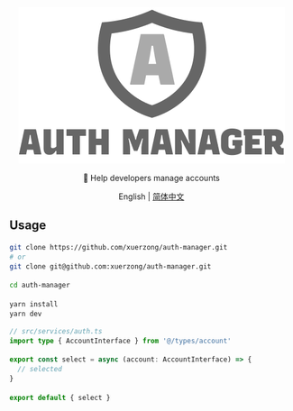 <section align='center'>
  <img src='./assets/hero.png'></img>
  <p>
   🎉 Help developers manage accounts
  </p>

  <div>
    English | <a href='./README_zh-CN.md'>简体中文</a>
  </div>
</section>


## Usage

```bash
git clone https://github.com/xuerzong/auth-manager.git
# or
git clone git@github.com:xuerzong/auth-manager.git

cd auth-manager

yarn install
yarn dev
```

```typescript
// src/services/auth.ts
import type { AccountInterface } from '@/types/account'

export const select = async (account: AccountInterface) => {
  // selected
}

export default { select }
```

